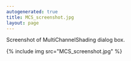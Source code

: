 ```yaml
---
autogenerated: true
title: MCS_screenshot.jpg
layout: page
---
```


Screenshot of MultiChannelShading dialog box.

{% include img src="MCS_screenshot.jpg" %}

